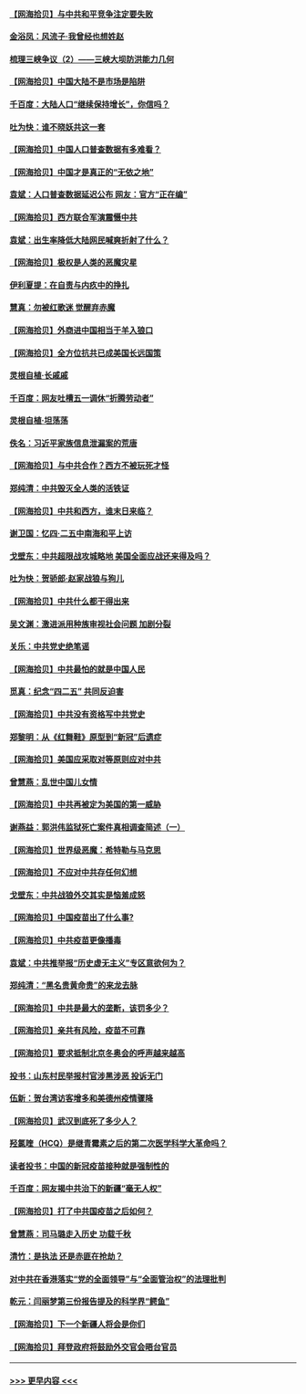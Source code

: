 #### [【网海拾贝】与中共和平竞争注定要失败](../pages/nsc993/n12923326.md?t=05050651) 
#### [金浴凤：风流子‧我曾经也想姓赵](../pages/nsc993/n12920911.md?t=05050651) 
#### [梳理三峡争议（2）——三峡大坝防洪能力几何](../pages/nsc993/n12920173.md?t=05050651) 
#### [【网海拾贝】中国大陆不是市场是陷阱](../pages/nsc993/n12920143.md?t=05050651) 
#### [千百度：大陆人口“继续保持增长”，你信吗？](../pages/nsc993/n12918946.md?t=05050651) 
#### [吐为快：谁不晓妖共这一套](../pages/nsc993/n12918941.md?t=05050651) 
#### [【网海拾贝】中国人口普查数据有多难看？](../pages/nsc993/n12917822.md?t=05050651) 
#### [【网海拾贝】中国才是真正的“无依之地”](../pages/nsc993/n12915845.md?t=05050651) 
#### [袁斌：人口普查数据延迟公布 网友：官方“正在编”](../pages/nsc993/n12915748.md?t=05050651) 
#### [【网海拾贝】西方联合军演震慑中共](../pages/nsc993/n12913466.md?t=05050651) 
#### [袁斌：出生率降低大陆网民喊爽折射了什么？](../pages/nsc993/n12913365.md?t=05050651) 
#### [【网海拾贝】极权是人类的恶魔灾星](../pages/nsc993/n12910697.md?t=05050651) 
#### [伊利夏提：在自责与内疚中的挣扎](../pages/nsc993/n12910493.md?t=05050651) 
#### [慧真：勿被红歌迷 觉醒弃赤魔](../pages/nsc993/n12910485.md?t=05050651) 
#### [【网海拾贝】外商进中国相当于羊入狼口](../pages/nsc993/n12908274.md?t=05050651) 
#### [【网海拾贝】全方位抗共已成美国长远国策](../pages/nsc993/n12906878.md?t=05050651) 
#### [灵根自植‧长戚戚](../pages/nsc993/n12905585.md?t=05050651) 
#### [千百度：网友吐槽五一调休“折腾劳动者”](../pages/nsc993/n12905934.md?t=05050651) 
#### [灵根自植‧坦荡荡](../pages/nsc993/n12905562.md?t=05050651) 
#### [佚名：习近平家族信息泄漏案的荒唐](../pages/nsc993/n12904705.md?t=05050651) 
#### [【网海拾贝】与中共合作？西方不被玩死才怪](../pages/nsc993/n12903873.md?t=05050651) 
#### [郑纯清：中共毁灭全人类的活铁证](../pages/nsc993/n12903785.md?t=05050651) 
#### [【网海拾贝】中共和西方，谁末日来临？](../pages/nsc993/n12903482.md?t=05050651) 
#### [谢卫国：忆四‧二五中南海和平上访](../pages/nsc993/n12902192.md?t=05050651) 
#### [戈壁东：中共超限战攻城略地 美国全面应战还来得及吗？](../pages/nsc993/n12902297.md?t=05050651) 
#### [吐为快：贺骄郎‧赵家战狼与狗儿](../pages/nsc993/n12902280.md?t=05050651) 
#### [【网海拾贝】中共什么都干得出来](../pages/nsc993/n12897500.md?t=05050651) 
#### [吴文渊：激进派用种族审视社会问题 加剧分裂](../pages/nsc993/n12893881.md?t=05050651) 
#### [关乐：中共党史绝笔谣](../pages/nsc993/n12897270.md?t=05050651) 
#### [【网海拾贝】中共最怕的就是中国人民](../pages/nsc993/n12894705.md?t=05050651) 
#### [觅真：纪念“四二五” 共同反迫害](../pages/nsc993/n12894553.md?t=05050651) 
#### [【网海拾贝】中共没有资格写中共党史](../pages/nsc993/n12892231.md?t=05050651) 
#### [郑黎明：从《红舞鞋》原型到“新冠”后遗症](../pages/nsc993/n12890469.md?t=05050651) 
#### [【网海拾贝】美国应采取对等原则应对中共](../pages/nsc993/n12889176.md?t=05050651) 
#### [曾慧燕：乱世中国儿女情](../pages/nsc993/n12887931.md?t=05050651) 
#### [【网海拾贝】中共再被定为美国的第一威胁](../pages/nsc993/n12887580.md?t=05050651) 
#### [谢燕益：郭洪伟监狱死亡案件真相调查简述（一）](../pages/nsc993/n12885648.md?t=05050651) 
#### [【网海拾贝】世界级恶魔：希特勒与马克思](../pages/nsc993/n12884062.md?t=05050651) 
#### [【网海拾贝】不应对中共存任何幻想](../pages/nsc993/n12881460.md?t=05050651) 
#### [戈壁东：中共战狼外交其实是恼羞成怒](../pages/nsc993/n12880392.md?t=05050651) 
#### [【网海拾贝】中国疫苗出了什么事?](../pages/nsc993/n12879124.md?t=05050651) 
#### [【网海拾贝】中共疫苗更像播毒](../pages/nsc993/n12876631.md?t=05050651) 
#### [袁斌：中共推举报“历史虚无主义”专区意欲何为？](../pages/nsc993/n12876530.md?t=05050651) 
#### [郑纯清：“黑名贵黄命贵”的来龙去脉](../pages/nsc993/n12875589.md?t=05050651) 
#### [【网海拾贝】中共是最大的垄断，该罚多少？](../pages/nsc993/n12874006.md?t=05050651) 
#### [【网海拾贝】亲共有风险，疫苗不可靠](../pages/nsc993/n12872224.md?t=05050651) 
#### [【网海拾贝】要求抵制北京冬奥会的呼声越来越高](../pages/nsc993/n12868962.md?t=05050651) 
#### [投书：山东村民举报村官涉黑涉恶 投诉无门](../pages/nsc993/n12869726.md?t=05050651) 
#### [伍新：贺台湾访客增多和美德州疫情骤降](../pages/nsc993/n12865651.md?t=05050651) 
#### [【网海拾贝】武汉到底死了多少人？](../pages/nsc993/n12863707.md?t=05050651) 
#### [羟氯喹（HCQ）是继青霉素之后的第二次医学科学大革命吗？](../pages/nsc993/n12638564.md?t=05050651) 
#### [读者投书：中国的新冠疫苗接种就是强制性的](../pages/nsc993/n12859932.md?t=05050651) 
#### [千百度：网友揭中共治下的新疆“毫无人权”](../pages/nsc993/n12858385.md?t=05050651) 
#### [【网海拾贝】打了中共国疫苗之后如何？](../pages/nsc993/n12857866.md?t=05050651) 
#### [曾慧燕：司马璐走入历史 功载千秋](../pages/nsc993/n12856996.md?t=05050651) 
#### [清竹：是执法 还是赤匪在抢劫？](../pages/nsc993/n12856952.md?t=05050651) 
#### [对中共在香港落实“党的全面领导”与“全面管治权”的法理批判](../pages/nsc993/n12856929.md?t=05050651) 
#### [乾元：闫丽梦第三份报告提及的科学界“鳄鱼”](../pages/nsc993/n12855985.md?t=05050651) 
#### [【网海拾贝】下一个新疆人将会是你们](../pages/nsc993/n12855864.md?t=05050651) 
#### [【网海拾贝】拜登政府将鼓励外交官会晤台官员](../pages/nsc993/n12853615.md?t=05050651) 

----
#### [ >>> 更早内容 <<< ](../indexes/nsc993-earlier.md)
